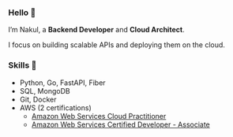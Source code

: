 ### Hello 👋
I’m Nakul, a **Backend Developer** and **Cloud Architect**.

I focus on building scalable APIs and deploying them on the cloud.

### Skills 🚀
- Python, Go, FastAPI, Fiber
- SQL, MongoDB
- Git, Docker
- AWS (2 certifications)
  - [Amazon Web Services Cloud Practitioner](https://www.credly.com/badges/d5cf3246-28b5-4c65-8cba-711c7b83823f/public_url)
  - [Amazon Web Services Certified Developer - Associate](https://www.credly.com/badges/7faa9ebe-afd3-4df5-a3f5-d8da4f434134/public_url)
